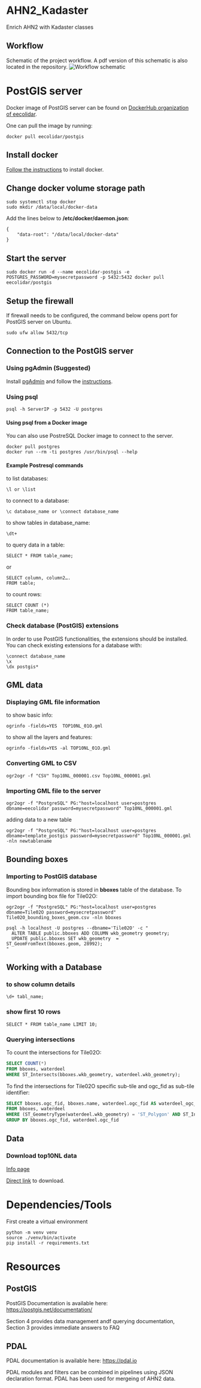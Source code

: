 # AHN2_Kadaster
Enrich AHN2 with Kadaster classes

## Workflow
Schematic of the project workflow. A pdf version of this schematic is also located in the repository.
![Workflow schematic](AHN2_Kadaster_enrichment_workflow.jpg)


# PostGIS server

Docker image of PostGIS server can be found on [DockerHub organization of eecolidar](https://hub.docker.com/u/eecolidar/).

One can pull the image by running:
```
docker pull eecolidar/postgis
```

## Install docker
[Follow the instructions](https://docs.docker.com/install/) to install docker.


## Change docker volume storage path
```
sudo systemctl stop docker
sudo mkdir /data/local/docker-data
```

Add the lines below to **/etc/docker/daemon.json**:
```
{
	"data-root": "/data/local/docker-data"
}
```

## Start the server
```
sudo docker run -d --name eecolidar-postgis -e POSTGRES_PASSWORD=mysecretpassword -p 5432:5432 docker pull eecolidar/postgis
```

## Setup the firewall
If firewall needs to be configured, the command below opens port for PostGIS server on Ubuntu.
``` 
sudo ufw allow 5432/tcp
```

## Connection to the PostGIS server

### Using pgAdmin (Suggested)

Install [pgAdmin](https://www.pgadmin.org) and follow the [instructions](https://www.pgadmin.org/docs/pgadmin4/3.x/connect_to_server.html).

### Using psql
```
psql -h ServerIP -p 5432 -U postgres
```

#### Using psql from a Docker image
You can also use PostreSQL Docker image to connect to the server.

```
docker pull postgres
docker run --rm -ti postgres /usr/bin/psql --help
```

#### Example Postresql commands

to list databases:
```
\l or \list
```

to connect to a database:
```
\c database_name or \connect database_name
```

to show tables in database_name:
```
\dt+
```

to query data in a table:
```
SELECT * FROM table_name;
```

or

```
SELECT column, column2….
FROM table;
```

to count rows:
```
SELECT COUNT (*)
FROM table_name;
```

### Check database (PostGIS) extensions
In order to use PostGIS functionalities, the extensions should be installed. You can check existing extensions for a database with:
```
\connect database_name
\x
\dx postgis*
```

## GML data

### Displaying GML file information
to show basic info:
```
ogrinfo -fields=YES  TOP10NL_01O.gml
```

to show all the layers and features:
```
ogrinfo -fields=YES -al TOP10NL_01O.gml
```

### Converting GML to CSV
```
ogr2ogr -f "CSV" Top10NL_000001.csv Top10NL_000001.gml
```

### Importing GML file to the server
```
ogr2ogr -f "PostgreSQL" PG:"host=localhost user=postgres dbname=eecolidar password=mysecretpassword" Top10NL_000001.gml
```

adding data to a new table

```
ogr2ogr -f "PostgreSQL" PG:"host=localhost user=postgres dbname=template_postgis password=mysecretpassword" Top10NL_000001.gml -nln newtablename
```


## Bounding boxes

### Importing to PostGIS database
Bounding box information is stored in **bboxes** table of the database. To import bounding box file for Tile02O:

```
ogr2ogr -f "PostgreSQL" PG:"host=localhost user=postgres dbname=Tile02O password=mysecretpassword"  Tile02O_bounding_boxes_geom.csv -nln bboxes
```
```
psql -h localhost -U postgres --dbname='Tile02O' -c "
  ALTER TABLE public.bboxes ADD COLUMN wkb_geometry geometry;
  UPDATE public.bboxes SET wkb_geometry  = ST_GeomFromText(bboxes.geom, 28992);
"
```


## Working with a Database

### to show column details
```
\d+ tabl_name;
```

### show first 10 rows
```
SELECT * FROM table_name LIMIT 10;
```

### Querying intersections

To count the intersections for Tile02O:
```sql
SELECT COUNT(*)
FROM bboxes, waterdeel
WHERE ST_Intersects(bboxes.wkb_geometry, waterdeel.wkb_geometry);
```

To find the intersections for Tile02O specific sub-tile and ogc_fid as sub-tile identifier:
```sql
SELECT bboxes.ogc_fid, bboxes.name, waterdeel.ogc_fid AS waterdeel_ogc_fid, waterdeel.lokaalid AS waterdeel_lokaalid, ST_COLLECT(ST_INTERSECTION(bboxes.wkb_geometry, waterdeel.wkb_geometry)), ST_GeometryType(ST_COLLECT(ST_INTERSECTION(bboxes.wkb_geometry, waterdeel.wkb_geometry)))
FROM bboxes, waterdeel
WHERE (ST_GeometryType(waterdeel.wkb_geometry) = 'ST_Polygon' AND ST_Intersects(bboxes.wkb_geometry, waterdeel.wkb_geometry) AND bboxes.ogc_fid = 1)
GROUP BY bboxes.ogc_fid, waterdeel.ogc_fid  
```


## Data

### Download top10NL data

[Info page](https://www.pdok.nl/downloads?articleid=1976855)


[Direct link](http://geodata.nationaalgeoregister.nl/top10nlv2/extract/kaartbladtotaal/top10nl.zip?formaat=gml) to download.


# Dependencies/Tools

First create a virtual environment
```
python -m venv venv
source ./venv/bin/activate
pip install -r requirements.txt
```


# Resources

## PostGIS

PostGIS Documentation is available here:
https://postgis.net/documentation/

Section 4 provides data management andf querying documentation, Section 3 provides immediate answers to FAQ


## PDAL

PDAL documentation is available here:
https://pdal.io

PDAL modules and filters can be combined in pipelines using JSON declaration format. PDAL has been used for mergeing of AHN2 data.

